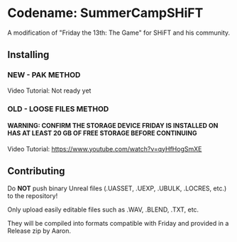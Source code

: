 # Codename: SummerCampSHiFT
A modification of "Friday the 13th: The Game" for SHiFT and his community.

## Installing

### NEW - PAK METHOD

Video Tutorial: Not ready yet

### OLD - LOOSE FILES METHOD

#### WARNING: CONFIRM THE STORAGE DEVICE FRIDAY IS INSTALLED ON HAS AT LEAST 20 GB OF FREE STORAGE BEFORE CONTINUING ####

Video Tutorial: https://www.youtube.com/watch?v=qyHfHogSmXE

## Contributing

Do **NOT** push binary Unreal files (.UASSET, .UEXP, .UBULK, .LOCRES, etc.) to the repository!

Only upload easily editable files such as .WAV, .BLEND, .TXT, etc. 

They will be compiled into formats compatible with Friday and provided in a Release zip by Aaron.
